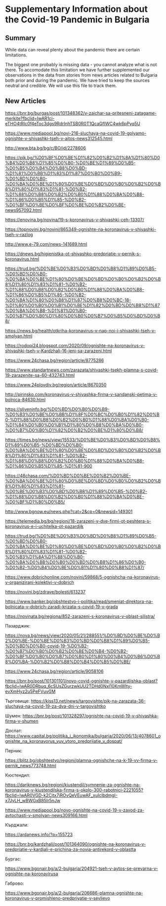 # Supplementary Information about the Covid-19 Pandemic in Bulgaria


## Summary
While data can reveal plenty about the pandemic there are certain limitations. 

The biggest one probably is missing data - you cannot analyze what is not there. To accomodate this limitation we have further supplemented our observations in the data from stories from news articles related to Bulgaria both prior and during the pandemic. We have tried to keep the sources neutral and credible.
We will use this file to track them.

## New Articles

https://bnr.bg/burgas/post/101348362/v-zaichar-sa-pritesneni-zatagame-merkite?fbclid=IwAR1cj-eTHO4tRIc0f4eToc3dgs9RdrInhTSB0R0T1QcaGfIWC4wk6pPyq5U

https://www.mediapool.bg/novi-216-sluchaya-na-covid-19-golyamo-ognishte-v-shivashki-tseh-v-aitos-news312545.html

http://www.bta.bg/bg/c/BO/id/2278606

https://pik.bg/%D0%BF%D0%BE%D1%82%D0%B2%D1%8A%D1%80%D0%B4%D0%B8%D1%85%D0%B0-%D0%BE%D1%89%D0%B5-%D0%B5%D0%B4%D0%B8%D0%BD-%D1%81%D0%BB%D1%83%D1%87%D0%B0%D0%B9-%D0%BD%D0%B0-%D0%BA%D0%BE%D1%80%D0%BE%D0%BD%D0%B0%D0%B2%D0%B8%D1%80%D1%83%D1%81-%D0%B2-%D1%88%D0%B8%D0%B2%D0%B0%D1%88%D0%BA%D0%B8-%D1%86%D0%B5%D1%85-%D0%B2-%D0%BF%D0%BE%D0%BF%D0%BE%D0%B2%D0%BE-news957092.html

https://enovina.bg/novina/19-s-koronavirus-v-shivashki-ceh-13307/

https://topnovini.bg/novini/865349-ognishte-na-koronavirus-v-shivashki-tseh-v-razlog

http://www.e-79.com/news-141689.html

https://dnews.bg/higienistka-ot-shivashko-predpriatie-v-pernik-s-koronavirus.html

https://trud.bg/%D0%BE%D0%B3%D0%BD%D0%B8%D1%89%D0%B5-%D0%BD%D0%B0-%D0%BA%D0%BE%D1%80%D0%BE%D0%BD%D0%B0%D0%B2%D0%B8%D1%80%D1%83%D1%81-%D0%B2-%D1%88%D0%B8%D0%B2%D0%B0%D1%88%D0%BA%D0%B8-%D1%86%D0%B5%D1%85-%D0%B2-%D0%BA%D1%80%D0%B8%D1%87%D0%B8%D0%BC-18-%D1%80%D0%B0%D0%B1%D0%BE%D1%82%D0%BD%D0%B8%D1%87%D0%BA%D0%B8-%D1%81%D0%B0-%D0%B7%D0%B0%D1%80%D0%B0%D0%B7%D0%B5%D0%BD%D0%B8/

https://news.bg/health/otkriha-koronavirus-v-nap-noi-i-shivashki-tseh-v-smolyan.html

https://rodopi24.blogspot.com/2020/09/ognishte-na-koronavirus-v-shivashki-tseh-v-Kardzhali-16-jeni-sa-zarazeni.html

https://www.24chasa.bg/region/article/8775286

https://www.standartnews.com/zarazata/shivashki-tsekh-plamna-s-covid-19-zarazenite-sa-60-432743.html

https://www.24plovdiv.bg/region/article/8670350

http://pirinsko.com/koronavirus-v-shivashka-firma-v-sandanski-petima-v-bolnica-84630.html

https://sliveninfo.bg/%D0%BD%D0%B0%D0%B9-%D0%B3%D0%BE%D0%BB%D1%8F%D0%BC%D0%B0%D1%82%D0%B0-%D1%88%D0%B8%D0%B2%D0%B0%D1%88%D0%BA%D0%B0-%D1%84%D0%B0%D0%B1%D1%80%D0%B8%D0%BA%D0%B0-%D0%B7%D0%B0%D1%82%D0%B2%D0%BE%D1%80%D0%B8/

https://times.bg/news/view/15533/%D0%BE%D0%B3%D0%BD%D0%B8%D1%89%D0%B5-%D0%BD%D0%B0-%D0%BA%D0%BE%D1%80%D0%BE%D0%BD%D0%B0%D0%B2%D0%B8%D1%80%D1%83%D1%81-%D0%B2-%D1%88%D0%B8%D0%B2%D0%B0%D1%88%D0%BA%D0%B8-%D1%86%D0%B5%D1%85-%D1%81-900

https://48chasa.com/%D0%BD%D0%BE%D0%B2%D0%BE-%D0%BA%D0%BE%D1%80%D0%BE%D0%BD%D0%B0%D0%B2%D0%B8%D1%80%D1%83%D1%81-%D0%BE%D0%B3%D0%BD%D0%B8%D1%89%D0%B5-%D0%B2-%D1%88%D0%B8%D0%B2%D0%B0%D1%88%D0%BA%D0%BE-%D0%BF%D1%80%D0%B5/

http://www.bgnow.eu/news.php?cat=2&cp=0&newsid=149301

https://telemedia.bg/bg/regioni/18-zarazeni-v-dve-firmi-ot-peshtera-s-koronavirus-e-i-uchitelka-ot-pazardjik

https://trud.bg/%D0%BE%D0%B3%D0%BD%D0%B8%D1%89%D0%B5-%D0%BD%D0%B0-%D0%BA%D0%BE%D1%80%D0%BE%D0%BD%D0%B0%D0%B2%D0%B8%D1%80%D1%83%D1%81-%D0%B2-%D0%B3%D1%8A%D1%88%D0%B0-%D0%BA%D0%BB%D0%B0%D0%BD%D0%B8%D1%86%D0%B0-%D0%B2-%D0%B4%D0%BE%D0%B1%D1%80%D0%B8%D1%87/

https://www.dobrichonline.com/novini/59868/5-ognishcha-na-koronavirus-v-organizirani-kolektivi-v-dobrich

https://novini.bg/zdrave/bolesti/613237

https://www.banker.bg/obshtestvo-i-politika/read/smeniat-direktora-na-bolnicata-v-dobrich-zaradi-krizata-s-covid-19-v-grada

https://novinata.bg/regiona/852-zarazeni-s-koronavirus-v-oblast-silistra/


Пазарджик:

https://nova.bg/news/view/2020/05/21/288551/%D0%BD%D0%BE%D0%B2%D0%BE-%D0%BE%D0%B3%D0%BD%D0%B8%D1%89%D0%B5-%D0%BD%D0%B0-covid-19-%D0%B2-%D0%B7%D0%B0%D0%B2%D0%BE%D0%B4-%D0%B2-%D0%BF%D0%B0%D0%B7%D0%B0%D1%80%D0%B4%D0%B6%D0%B8%D0%BA-%D0%B2%D0%B8%D0%B4%D0%B5%D0%BE/

https://www.24chasa.bg/region/article/9058106

https://bnr.bg/post/101301101/novo-covid-ognishte-v-pazardjishka-oblast?fbclid=IwAR0DRbuq_6cSUsZGurzwkUU2TDHd0NxI10KmWlty-evXmHyz2u5PeFVuvGM


Търговище:
https://kiss13.net/news/targovishte/pik-na-zarazata-36-sluchaya-na-covid-19-za-dva-dni-v-targovishtko

Шумен:
https://bnr.bg/post/101328297/ognishte-na-covid-19-v-shivashka-firma-v-shumen

Доспат: https://www.capital.bg/politika_i_ikonomika/bulgaria/2020/06/13/4078601_ognishte_na_koronavorus_vuv_vtoro_predpriiatie_v_dospat/


Перник:

https://blitz.bg/obshtestvo/regioni/plamna-ognishche-na-k-19-vv-firma-v-pernik_news773748.html


Кюстендил:

https://dariknews.bg/regioni/kiustendil/symnenie-za-ognishte-na-koronavirus-v-kiustendilska-firma-s-okolo-300-rabotnici-2221055?fbclid=IwAR0VGD-k2Citx7iROvQeVEuwAF_xuIcIbdmgI-x7JyLH_wBWGxB85Ir5nJw

https://www.mediapool.bg/novo-ognishte-na-covid-19-v-zavod-za-avtochasti-v-smolyan-news309166.html 


Кърджали:

https://ardanews.info/?p=155723

https://bnr.bg/kardzhali/post/101364090/ognishte-na-koronavirus-v-predpriatie-v-kardjali-e-prichina-za-novia-antirekord-v-oblastta

Бургас:

https://www.bgonair.bg/a/2-bulgaria/204921-tseh-v-aytos-se-prevarna-v-ognishte-na-koronavirusa

Габрово:

https://www.bgonair.bg/a/2-bulgaria/206686-plamna-ognishte-na-koronavirus-v-promishleno-predpriyatie-v-sevlievo
